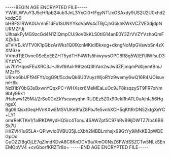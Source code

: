 -----BEGIN AGE ENCRYPTED FILE-----
YWdlLWVuY3J5cHRpb24ub3JnL3YxCi0+IFgyNTUxOSAxdy9US2U2U0xhd2kxdzQ0
bHBFS1RWK0UvVnE1dFo1SUNYYkdVaWs4cTBjCjhGbkhKWkVCZVE3djdpNURMZFJj
UlhaakFyMG9zcGd4N1ZiQmpCUi9oV0kKLS0tIG14anE0Y3ZrVVZYVzhoQmFXZk54
aTVlVEJkVTV0K1pGbzArWks1Q0lXcnMKidIBkxog+dkngNoMpGVawbSn4zXXM6ze
VVmdTtEOvne0SeEoEEZHT5ydTHF4W1s5hiwywsOPC8R8g5W/EPJlWfsuD3KYzYrC
uv7hYHqosFEuXRC3J+J9vf9Axlr99tzoQ3hYan2wJw3ZFjmqmPd0jemtBmJM2zF5
U9reo6bUFf94FYt/cgG9t/5cdwQk6U0VuyzWjoRYz9wemy6wQ16R4/JOIsuvmH6k
NzB1bY0bG3sBxwnYQqxPC+WHXsxr6MeMEaLuOc9JF8ksqzyST9FR7oNm9bfy9Rk1
/Hahww125MJ/ZrSo0CxZkYscawyqhnlRUDEz5Z0x90ekRhATL0uAjhlJ56HgngsX
Bg09IQsxt0eqHVnKXwEMSVUKe9faZ8FbJfe5vnhXCH5qKftRrDN52ktgXeYC+LY1
omrReKTKe1/1alRKDWydHQSrc4Ton/J4SAWZpt5C97hRvB9ljDWTZ7Ib46B6Sk7U
iH/ZVl41u65LA+QPlwvIo0VBU35jLcXbh2MBBLmhsjx99GtYy9iMkKB3pWDEGpOo
GuOZZIBgOjLE7qZImdKDvA8C8KnDCV9a/XmO0NsZ6FWdSSZCTw5NLkSEnEMOpVV4
+cvGborfKRZTr8o=
-----END AGE ENCRYPTED FILE-----
